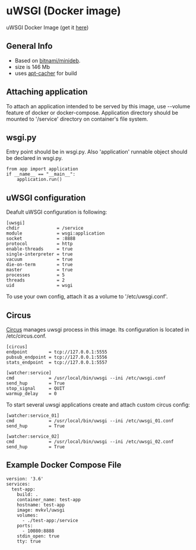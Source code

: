 uWSGI (Docker image)
===========================
uWSGI Docker Image (get it [here](https://hub.docker.com/r/mvkvl/uwsgi/))

## General Info
- Based on [bitnami/minideb](https://hub.docker.com/r/bitnami/minideb/).
- size is 146 Mb
- uses [apt-cacher](https://github.com/mvkvl/docker-book/tree/master/apt-cacher) for build

## Attaching application
To attach an application intended to be served by this image, use --volume feature of docker or
docker-compose. Application directory should be mounted to '/service' directory on container's file system.


## wsgi.py
Entry point should be in wsgi.py. Also 'application' runnable object should be declared in wsgi.py.
```
from app import application
if __name__ == "__main__":
    application.run()
```

## uWSGI configuration
Deafult uWSGI configuration is following:
```
[uwsgi]
chdir              = /service
module             = wsgi:application
socket             = :8888
protocol           = http
enable-threads     = true
single-interpreter = true
vacuum             = true
die-on-term        = true
master             = true
processes          = 5
threads            = 2
uid                = wsgi
```

To use your own config, attach it as a volume to '/etc/uwsgi.conf'.

## Circus
[Circus](https://circus.readthedocs.io/en/latest/) manages uwsgi process in this image.
Its configuration is located in /etc/circus.conf.
```
[circus]
endpoint        = tcp://127.0.0.1:5555
pubsub_endpoint = tcp://127.0.0.1:5556
stats_endpoint  = tcp://127.0.0.1:5557

[watcher:service]
cmd             = /usr/local/bin/uwsgi --ini /etc/uwsgi.conf
send_hup        = True
stop_signal     = QUIT
warmup_delay    = 0
```
To start several uwsgi applications create and attach custom circus config:
```
[watcher:service_01]
cmd             = /usr/local/bin/uwsgi --ini /etc/uwsgi_01.conf
send_hup        = True

[watcher:service_02]
cmd             = /usr/local/bin/uwsgi --ini /etc/uwsgi_02.conf
send_hup        = True
```

## Example Docker Compose File
```
version: '3.6'
services:
  test-app:
    build: .
    container_name: test-app
    hostname: test-app
    image: mvkvl/uwsgi
    volumes:
      - ./test-app:/service
    ports:
      - 10080:8888
    stdin_open: true
    tty: true
```
